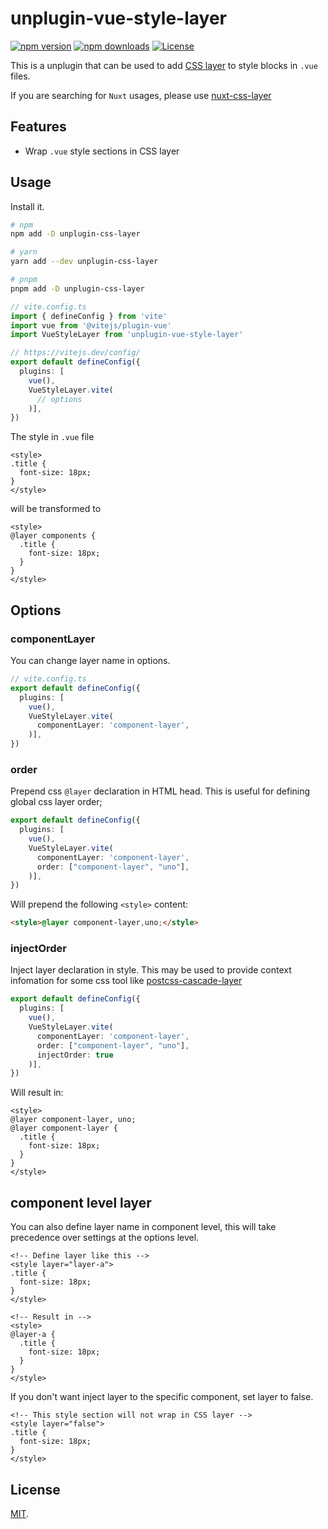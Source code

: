 # unplugin-vue-style-layer
[![npm version][npm-version-src]][npm-version-href]
[![npm downloads][npm-downloads-src]][npm-downloads-href]
[![License][license-src]][license-href]

This is a unplugin that can be used to add [CSS layer](https://developer.mozilla.org/en-US/docs/Web/CSS/@layer) to style blocks in `.vue` files.

If you are searching for `Nuxt` usages, please use [nuxt-css-layer](https://github.com/shunnNet/vue-style-layer/tree/main/packages/nuxt-css-layer#readme)

## Features
- Wrap `.vue` style sections in CSS layer

## Usage
Install it.
```sh
# npm
npm add -D unplugin-css-layer

# yarn
yarn add --dev unplugin-css-layer

# pnpm
pnpm add -D unplugin-css-layer
```

```ts
// vite.config.ts
import { defineConfig } from 'vite'
import vue from '@vitejs/plugin-vue'
import VueStyleLayer from 'unplugin-vue-style-layer'

// https://vitejs.dev/config/
export default defineConfig({
  plugins: [
    vue(), 
    VueStyleLayer.vite(
      // options
    )],
})

```

The style in `.vue` file

```vue
<style>
.title {
  font-size: 18px;
}
</style>
```

will be transformed to

```vue
<style>
@layer components {
  .title {
    font-size: 18px;
  }
}
</style>
```

## Options

### componentLayer
You can change layer name in options.

```ts
// vite.config.ts
export default defineConfig({
  plugins: [
    vue(), 
    VueStyleLayer.vite(
      componentLayer: 'component-layer',
    )],
})
```

### order
Prepend css `@layer` declaration in HTML head. This is useful for defining global css layer order;

```ts
export default defineConfig({
  plugins: [
    vue(), 
    VueStyleLayer.vite(
      componentLayer: 'component-layer',
      order: ["component-layer", "uno"],
    )],
})
```

Will prepend the following `<style>` content:

```html
<style>@layer component-layer,uno;</style>
```


### injectOrder
Inject layer declaration in style. This may be used to provide context infomation for some css tool like [postcss-cascade-layer](https://www.npmjs.com/package/@csstools/postcss-cascade-layers)

```ts
export default defineConfig({
  plugins: [
    vue(), 
    VueStyleLayer.vite(
      componentLayer: 'component-layer',
      order: ["component-layer", "uno"],
      injectOrder: true
    )],
})
```

Will result in:

```vue
<style>
@layer component-layer, uno;
@layer component-layer {
  .title {
    font-size: 18px;
  }
}
</style>
```

## component level layer
You can also define layer name in component level, this will take precedence over settings at the options level.

```vue
<!-- Define layer like this -->
<style layer="layer-a">
.title {
  font-size: 18px;
}
</style>

<!-- Result in -->
<style>
@layer-a {
  .title {
    font-size: 18px;
  }
}
</style>
```

If you don't want inject layer to the specific component, set layer to false.

```vue
<!-- This style section will not wrap in CSS layer -->
<style layer="false">
.title {
  font-size: 18px;
}
</style>
```

## License

[MIT](LICENSE).

<!-- Badges -->
[npm-version-src]: https://img.shields.io/npm/v/unplugin-vue-style-layer/latest.svg?style=flat&colorA=18181B&colorB=28CF8D
[npm-version-href]: https://npmjs.com/package/unplugin-vue-style-layer

[npm-downloads-src]: https://img.shields.io/npm/dm/unplugin-vue-style-layer.svg?style=flat&colorA=18181B&colorB=28CF8D
[npm-downloads-href]: https://npmjs.com/package/unplugin-vue-style-layer

[license-src]: https://img.shields.io/npm/l/unplugin-vue-style-layer.svg?style=flat&colorA=18181B&colorB=28CF8D
[license-href]: https://npmjs.com/package/unplugin-vue-style-layer
